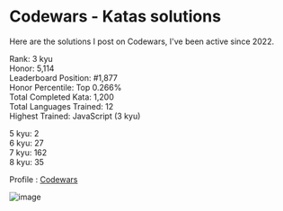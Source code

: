 # Codewars - Katas solutions

Here are the solutions I post on Codewars, I've been active since 2022.

Rank: 3 kyu  
Honor: 5,114  
Leaderboard Position: #1,877  
Honor Percentile: Top 0.266%  
Total Completed Kata: 1,200  
Total Languages Trained: 12  
Highest Trained: JavaScript (3 kyu)

5 kyu: 2  
6 kyu: 27  
7 kyu: 162  
8 kyu: 35  

Profile : [Codewars](https://www.codewars.com/users/Sancti0n)

![image](https://www.codewars.com/users/Sancti0n/badges/large)